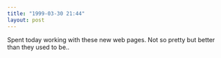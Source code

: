 ```yaml
---
title: "1999-03-30 21:44"
layout: post
---
```

Spent today working with these new web pages. Not so pretty but better
than they used to be..

